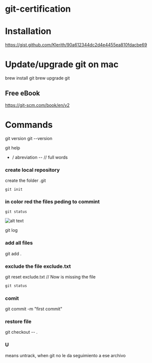 # git-certification

#  Installation
https://gist.github.com/Klerith/90a612344dc2d4e4455ea810fdacbe69

# Update/upgrade git on mac
brew install git
brew upgrade git


## Free eBook
https://git-scm.com/book/en/v2 

# Commands
git version
git --version

git help

- / abreviation
-- // full words
### create local repository
create the folder .git
```
git init
```

### in color red the files peding to commint
```git status```

![alt text](https://github.com/firedevelop/git-github-certification/blob/main/images/1.png?raw=true)


git log

### add all files
git add .

### exclude the file exclude.txt
git reset exclude.txt
// Now is missing the file

```html
git status
```

### comit
git commit -m "first commit"

### restore file
git checkout -- .

### U
means untrack, when git no le da seguimiento a ese archivo  
